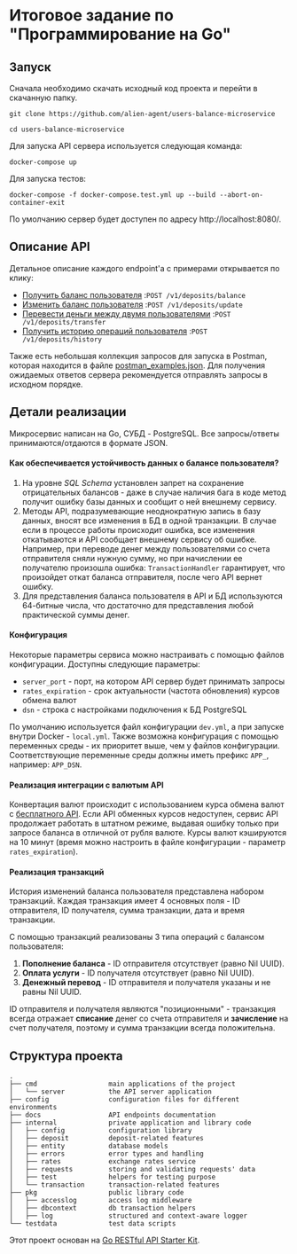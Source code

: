 # Итоговое задание по "Программирование на Go"
## Запуск
Сначала необходимо скачать исходный код проекта и перейти в скачанную папку.
```
git clone https://github.com/alien-agent/users-balance-microservice

cd users-balance-microservice
```
Для запуска API сервера используется следующая команда:
```
docker-compose up
```
Для запуска тестов:
```
docker-compose -f docker-compose.test.yml up --build --abort-on-container-exit
```
По умолчанию сервер будет доступен по адресу http://localhost:8080/.

## Описание API

Детальное описание каждого endpoint'а с примерами открывается по клику:

- [Получить баланс пользователя](https://github.com/korol787/users-balance-microservice/blob/master/docs/balance.md)
  :`POST /v1/deposits/balance`
- [Изменить баланс пользователя](https://github.com/korol787/users-balance-microservice/blob/master/docs/update.md)
  :`POST /v1/deposits/update`
- [Перевести деньги между двумя пользователями](https://github.com/korol787/users-balance-microservice/blob/master/docs/transfer.md)
  :`POST /v1/deposits/transfer`
- [Получить историю операций пользователя](https://github.com/korol787/users-balance-microservice/blob/master/docs/history.md)
  :`POST /v1/deposits/history`

Также есть небольшая коллекция запросов для запуска в Postman, которая находится в файле [postman_examples.json](https://github.com/korol787/users-balance-microservice/blob/master/postman_examples.json).
Для получения ожидаемых ответов сервера рекомендуется отправлять запросы в исходном порядке.

## Детали реализации

Микросервис написан на Go, СУБД - PostgreSQL. Все запросы/ответы принимаются/отдаются в формате JSON.

#### Как обеспечивается устойчивость данных о балансе пользователя?
1. На уровне *SQL Schema* установлен запрет на сохранение отрицательных балансов - даже в случае наличия бага в коде метод
   получит ошибку базы данных и сообщит о ней внешнему сервису.
2. Методы API, подразумевающие неоднократную запись в базу данных, вносят все изменения в БД в одной транзакции. В
случае если в процессе работы происходит ошибка, все изменения откатываются и API сообщает внешнему сервису об ошибке. Например,
при переводе денег между пользователями со счета отправителя сняли нужную сумму, но при начислении ее получателю произошла ошибка:
`TransactionHandler` гарантирует, что произойдет откат баланса отправителя, после чего API вернет ошибку.
3. Для представления баланса пользователя в API и БД используются 64-битные числа, что достаточно для представления любой
   практической суммы денег.

#### Конфигурация
Некоторые параметры сервиса можно настраивать с помощью файлов конфигурации. Доступны следующие параметры:
 - `server_port` - порт, на котором API сервер будет принимать запросы
 - `rates_expiration` - срок актуальности (частота обновления) курсов обмена валют
 - `dsn` - строка с настройками подключения к БД PostgreSQL

По умолчанию используется файл конфигурации `dev.yml`, а при запуске внутри Docker - `local.yml`. Также возможна 
конфигурация с помощью переменных среды - их приоритет выше, чем у файлов конфигурации. Соответствующие переменные среды
должны иметь префикс `APP_`, например: `APP_DSN`.

#### Реализация интеграции с валютым API
Конвертация валют происходит с использованием курса обмена валют с [бесплатного API](https://api.exchangerate.host/latest).
Если API обменных курсов недоступен, сервис API продолжает работать в штатном режиме, выдавая ошибку только при запросе 
баланса в отличной от рубля валюте. Курсы валют кэшируются на 10 минут (время можно настроить в файле конфигурации - 
параметр `rates_expiration`). 

#### Реализация транзакций
История изменений баланса пользователя представлена набором транзакций. Каждая транзакция имеет 4 основных поля - ID 
отправителя, ID получателя, сумма транзакции, дата и время транзакции. 

С помощью транзакций реализованы 3 типа операций с балансом пользователя:
1. **Пополнение баланса** - ID отправителя отсутствует (равно Nil UUID).
2. **Оплата услуги** - ID получателя отсутствует (равно Nil UUID).
3. **Денежный перевод** - ID отправителя и получателя указаны и не равны Nil UUID.

ID отправителя и получателя являются "позиционными" - транзакция всегда отражает **списание** денег со счета отправителя 
и **зачисление** на счет получателя, поэтому и сумма транзакции всегда положительна.

## Структура проекта

```
.
├── cmd                  main applications of the project
│   └── server           the API server application
├── config               configuration files for different environments
├── docs                 API endpoints documentation
├── internal             private application and library code
│   ├── config           configuration library
│   ├── deposit          deposit-related features
│   ├── entity           database models
│   ├── errors           error types and handling
│   ├── rates            exchange rates service
│   ├── requests         storing and validating requests' data
│   ├── test             helpers for testing purpose
│   └── transaction      transaction-related features
├── pkg                  public library code
│   ├── accesslog        access log middleware
│   ├── dbcontext        db transaction helpers
│   ├── log              structured and context-aware logger
└── testdata             test data scripts
```

Этот проект основан на [Go RESTful API Starter Kit](https://github.com/qiangxue/go-rest-api).
